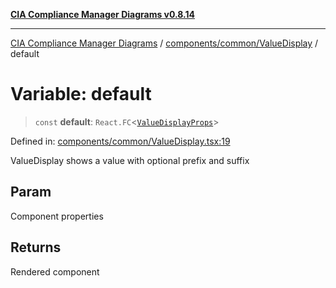 [**CIA Compliance Manager Diagrams v0.8.14**](../../../../README.md)

***

[CIA Compliance Manager Diagrams](../../../../modules.md) / [components/common/ValueDisplay](../README.md) / default

# Variable: default

> `const` **default**: `React.FC`\<[`ValueDisplayProps`](../interfaces/ValueDisplayProps.md)\>

Defined in: [components/common/ValueDisplay.tsx:19](https://github.com/Hack23/cia-compliance-manager/blob/257dd569f432a46611a1746c832a7e3d29232229/src/components/common/ValueDisplay.tsx#L19)

ValueDisplay shows a value with optional prefix and suffix

## Param

Component properties

## Returns

Rendered component
